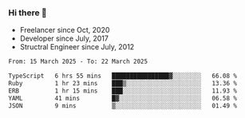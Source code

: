 ### Hi there 👋

- Freelancer since Oct, 2020
- Developer since July, 2017
- Structral Engineer since July, 2012

<!--START_SECTION:waka-->

```txt
From: 15 March 2025 - To: 22 March 2025

TypeScript   6 hrs 55 mins   ████████████████▓░░░░░░░░   66.08 %
Ruby         1 hr 23 mins    ███▒░░░░░░░░░░░░░░░░░░░░░   13.36 %
ERB          1 hr 15 mins    ███░░░░░░░░░░░░░░░░░░░░░░   11.93 %
YAML         41 mins         █▓░░░░░░░░░░░░░░░░░░░░░░░   06.58 %
JSON         9 mins          ▒░░░░░░░░░░░░░░░░░░░░░░░░   01.49 %
```

<!--END_SECTION:waka-->
